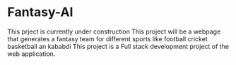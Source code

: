 # Fantasy-AI
This prject is currently under construction 
This project will be a webpage that generates a fantasy team for different sports like football cricket basketball an kababdi 
This project is a Full stack development project of the web application.